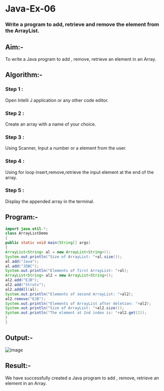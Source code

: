 # Java-Ex-06
### Write a program to add, retrieve and remove the element from the ArrayList.
## Aim:-
To write a Java program to add , remove, retrieve an element in an Array.

## Algorithm:-
### Step 1 : 
Open Intelli J application or any other code editor.

### Step 2 : 
Create an array with a name of your choice.

### Step 3 : 
Using Scanner, Input a number or a element from the user.

### Step 4 : 
Using for loop insert,remove,retrieve the input element at the end of the array.

### Step 5 : 
Display the appended array in the terminal.

## Program:-
```java
import java.util.*;
class ArrayListDemo
{
public static void main(String[] args)
{
ArrayList<String> al = new ArrayList<String>();
System.out.println("Size of ArrayList: "+al.size());
al.add("Java");
al.add("JDBC");
System.out.println("Elements of first ArrayList: "+al);
ArrayList<String> al2 = new ArrayList<String>();
al2.add("EJB");
al2.add("Struts");
al2.addAll(al);
System.out.println("Elements of second ArrayList: "+al2);
al2.remove("EJB");
System.out.println("Elements of ArrayList after deletion: "+al2);
System.out.println("Size of ArrayList: "+al2.size());
System.out.println("The element at 2nd index is: "+al2.get(2));
}
}
```
## Output:-
![image](https://github.com/Bharath745/Java-Ex-09/assets/94508354/5fe50d80-3ada-475d-9163-fe1238e5022c)

## Result:-
We have successfully created a Java program to add , remove, retrieve an element in an Array.
